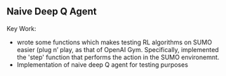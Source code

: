## Naive Deep Q Agent

Key Work:
- wrote some functions which makes testing RL algorithms on SUMO easier (plug n’ play, as that of OpenAI Gym. Specifically, implemented the 'step' function that performs the action in the SUMO environemnt.
- Implementation of naive deep Q agent for testing purposes
